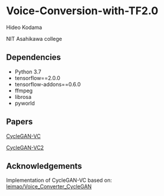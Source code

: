# Voice-Conversion-with-TF2.0

Hideo Kodama

NIT Asahikawa college

## Dependencies
+ Python 3.7
+ tensorflow==2.0.0
+ tensorflow-addons==0.6.0
+ ffmpeg
+ librosa
+ pyworld

## Papers
[CycleGAN-VC](http://www.kecl.ntt.co.jp/people/kaneko.takuhiro/projects/cyclegan-vc/index.html)

[CycleGAN-VC2](http://www.kecl.ntt.co.jp/people/kaneko.takuhiro/projects/cyclegan-vc2/index.html)

## Acknowledgements
Implementation of CycleGAN-VC based on: [leimao/Voice_Converter_CycleGAN](https://github.com/leimao/Voice_Converter_CycleGAN)
